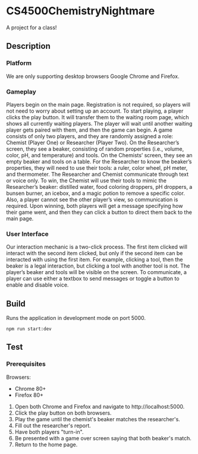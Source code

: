 # CS4500ChemistryNightmare
A project for a class!

## Description
### Platform
We are only supporting desktop browsers Google Chrome and Firefox.
### Gameplay
Players begin on the main page. Registration is not required, so players will not need to worry about setting up an account. To start playing, a player clicks the play button. It will transfer them to the waiting room page, which shows all currently waiting players. The player will wait until another waiting player gets paired with them, and then the game can begin. A game consists of only two players, and they are randomly assigned a role: Chemist (Player One) or Researcher (Player Two). On the Researcher’s screen, they see a beaker, consisting of random properties (i.e., volume, color, pH, and temperature) and tools. On the Chemists’ screen, they see an empty beaker and tools on a table. For the Researcher to know the beaker’s properties, they will need to use their tools: a ruler, color wheel, pH meter, and thermometer. The Researcher and Chemist communicate through text or voice only. To win, the Chemist will use their tools to mimic the Researcher’s beaker: distilled water, food coloring droppers, pH droppers, a bunsen burner, an icebox, and a magic potion to remove a specific color. Also, a player cannot see the other player’s view, so communication is required. Upon winning, both players will get a message specifying how their game went, and then they can click a button to direct them back to the main page.
### User Interface
Our interaction mechanic is a two-click process. The first item clicked will interact with the second item clicked, but only if the second item can be interacted with using the first item. For example, clicking a tool, then the beaker is a legal interaction, but clicking a tool with another tool is not. The player’s beaker and tools will be visible on the screen. To communicate, a player can use either a textbox to send messages or toggle a button to enable and disable voice.

## Build
Runs the application in
development mode on port 5000.
```
npm run start:dev
```

## Test
### Prerequisites
Browsers:
- Chrome 80+
- Firefox 80+

1. Open both Chrome and Firefox and navigate to http://localhost:5000.
2. Click the play button on both browsers.
3. Play the game until the chemist's beaker matches the researcher's.
4. Fill out the researcher's report.
5. Have both players "turn-in".
6. Be presented with a game over screen saying that both beaker's match.
7. Return to the home page.